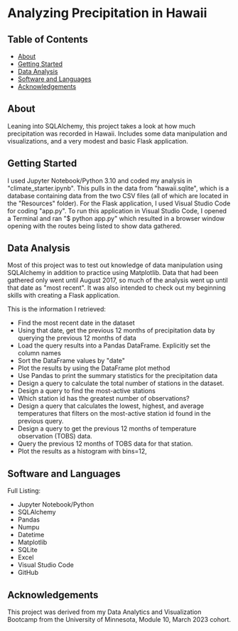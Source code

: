 # Analyzing Precipitation in Hawaii

## Table of Contents

- [About](#about)
- [Getting Started](#getting_started)
- [Data Analysis](#data-analysis)
- [Software and Languages](#software-and-languages)
- [Acknowledgements](#acknowledgements)

## About

Leaning into SQLAlchemy, this project takes a look at how much precipitation was recorded in Hawaii. Includes some data manipulation and visualizations, and a very modest and basic Flask application.


## Getting Started

I used Jupyter Notebook/Python 3.10 and coded my analysis in "climate_starter.ipynb". This pulls in the data from "hawaii.sqlite", which is a database containing data from the two CSV files (all of which are located in the "Resources" folder). 
For the Flask application, I used Visual Studio Code for coding "app.py". To run this application in Visual Studio Code, I opened a Terminal and ran "$ python app.py" which resulted in a browser window opening with the routes being listed to show data gathered. 

## Data Analysis

Most of this project was to test out knowledge of data manipulation using SQLAlchemy in addition to practice using Matplotlib. Data that had been gathered only went until August 2017, so much of the analysis went up until that date as "most recent". It was also intended to check out my beginning skills with creating a Flask application.

This is the information I retrieved: 
* Find the most recent date in the dataset
* Using that date, get the previous 12 months of precipitation data by querying the previous 12 months of data
* Load the query results into a Pandas DataFrame. Explicitly set the column names
* Sort the DataFrame values by "date"
* Plot the results by using the DataFrame plot method
* Use Pandas to print the summary statistics for the precipitation data
* Design a query to calculate the total number of stations in the dataset.
* Design a query to find the most-active stations
* Which station id has the greatest number of observations?
* Design a query that calculates the lowest, highest, and average temperatures that filters on the most-active station id found in the previous query.
* Design a query to get the previous 12 months of temperature observation (TOBS) data.
* Query the previous 12 months of TOBS data for that station.
* Plot the results as a histogram with bins=12, 


## Software and Languages

Full Listing:
* Jupyter Notebook/Python
* SQLAlchemy
* Pandas
* Numpu
* Datetime
* Matplotlib
* SQLite
* Excel
* Visual Studio Code
* GitHub


## Acknowledgements

This project was derived from my Data Analytics and Visualization Bootcamp from the University of Minnesota, Module 10, March 2023 cohort.